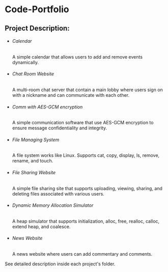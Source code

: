 # Code-Portfolio
## Project Description:

- ###### Calendar

  A simple calendar that allows users to add and remove events dynamically.

- ###### Chat Room Website

  A multi-room chat server that contain a main lobby where users sign on with a nickname and can communicate with each other.

- ###### Comm with AES-GCM encryption

  A simple communication software that use AES-GCM encryption to ensure message confidentiality and integrity.

- ###### File Managing System

  A file system works like Linux. Supports cat, copy, display, ls, remove, rename, and touch.

- ###### File Sharing Website

  A simple file sharing site that supports uploading, viewing, sharing, and deleting files associated with various users. 

- ###### Dynamic Memory Allocation Simulator

  A heap simulator that supports initialization, alloc, free, realloc, calloc, extend heap, and coalesce.

- ###### News Website

  A news website where users can add commentary and comments.

See detailed description inside each project's folder.

